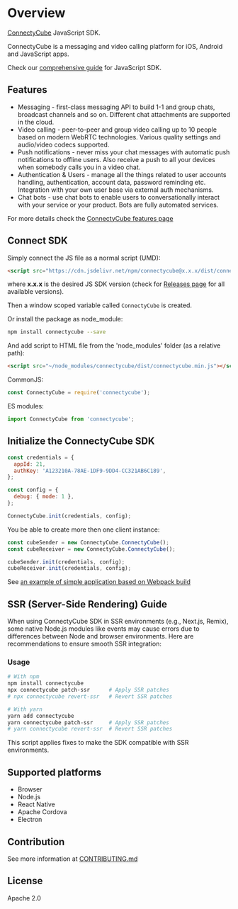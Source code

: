 # Overview

[ConnectyCube](https://connectycube.com) JavaScript SDK.

ConnectyCube is a messaging and video calling platform for iOS, Android and JavaScript apps.

Check our [comprehensive guide](https://developers.connectycube.com/js/) for JavaScript SDK.

## Features

- Messaging - first-class messaging API to build 1-1 and group chats, broadcast channels and so on. Different chat attachments are supported in the cloud.
- Video calling - peer-to-peer and group video calling up to 10 people based on modern WebRTC technologies. Various quality settings and audio/video codecs supported.
- Push notifications - never miss your chat messages with automatic push notifications to offline users. Also receive a push to all your devices when somebody calls you in a video chat.
- Authentication & Users - manage all the things related to user accounts handling, authentication, account data, password reminding etc. Integration with your own user base via external auth mechanisms.
- Chat bots - use chat bots to enable users to conversationally interact with your service or your product. Bots are fully automated services.

For more details check the [ConnectyCube features page](https://connectycube.com/features)

## Connect SDK

Simply connect the JS file as a normal script (UMD):

```html
<script src="https://cdn.jsdelivr.net/npm/connectycube@x.x.x/dist/connectycube.min.js"></script>
```

where **x.x.x** is the desired JS SDK version (check for [Releases page](https://github.com/ConnectyCube/connectycube-js-sdk-releases/releases) for all available versions).

Then a window scoped variable called `ConnectyCube` is created.

Or install the package as node_module:

```bash
npm install connectycube --save
```

And add script to HTML file from the 'node_modules' folder (as a relative path):

```html
<script src="~/node_modules/connectycube/dist/connectycube.min.js"></script>
```

CommonJS:

```javascript
const ConnectyCube = require('connectycube');
```

ES modules:

```javascript
import ConnectyCube from 'connectycube';
```

## Initialize the ConnectyCube SDK

```javascript
const credentials = {
  appId: 21,
  authKey: 'A123210A-78AE-1DF9-9DD4-CC321AB6C189',
};

const config = {
  debug: { mode: 1 },
};

ConnectyCube.init(credentials, config);
```

You be able to create more then one client instance:

```javascript
const cubeSender = new ConnectyCube.ConnectyCube();
const cubeReceiver = new ConnectyCube.ConnectyCube();

cubeSender.init(credentials, config);
cubeReceiver.init(credentials, config);
```

See [an example of simple application based on Webpack build](https://github.com/ConnectyCube/connectycube-js-samples/tree/master/sample-webpack-build-app)

## SSR (Server-Side Rendering) Guide

When using ConnectyCube SDK in SSR environments (e.g., Next.js, Remix), some native Node.js modules like events may cause errors due to differences between Node and browser environments. Here are recommendations to ensure smooth SSR integration:

### Usage

```bash
# With npm
npm install connectycube
npx connectycube patch-ssr      # Apply SSR patches
# npx connectycube revert-ssr   # Revert SSR patches

# With yarn
yarn add connectycube
yarn connectycube patch-ssr     # Apply SSR patches
# yarn connectycube revert-ssr  # Revert SSR patches
```

This script applies fixes to make the SDK compatible with SSR environments.

## Supported platforms

- Browser
- Node.js
- React Native
- Apache Cordova
- Electron

## Contribution

See more information at [CONTRIBUTING.md](.github/CONTRIBUTING.md)

## License

Apache 2.0
